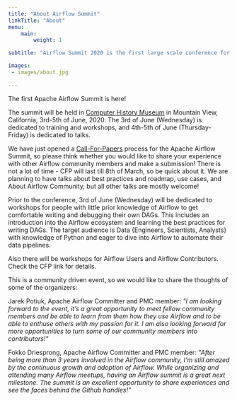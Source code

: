 ```yaml
---
title: "About Airflow Summit"
linkTitle: "About"
menu:
    main:
        weight: 1

subtitle: "Airflow Summit 2020 is the first large scale conference for the worldwide community of developers and users of Apache Airflow."

images:
 - images/about.jpg

---
```


The first Apache Airflow Summit is here!

The summit will be held in [Computer History Museum](https://computerhistory.org/) in Mountain View, California, 3rd-5th of June, 2020. The 3rd of June (Wednesday) is dedicated to training and workshops, and 4th-5th of June (Thursday-Friday) is dedicated to talks. 

We have just opened a [Call-For-Papers](https://pretalx.com/apache-airflow-summit-bay-area-2020/cfp) process for the Apache Airflow Summit, so please think whether you would like to share your experience with other Airflow community members and make a submission! There is not a lot of time - CFP will last till 8th of March, so be quick about it. We are planning to have talks about best practices and roadmap, use cases, and About Airflow Community, but all other talks are mostly welcome!

Prior to the conference, 3rd of June (Wednesday) will be dedicated to workshops for people with little prior knowledge of Airflow to get comfortable writing and debugging their own DAGs. This includes an introduction into the Airflow ecosystem and learning the best practices for writing DAGs. The target audience is Data {Engineers, Scientists, Analysts} with knowledge of Python and eager to dive into Airflow to automate their data pipelines.

Also there will be workshops for Airflow Users and Airflow Contributors. Check the CFP link for details.

This is a community driven event, so we would like to share the thoughts of some of the organizers:

Jarek Potiuk, Apache Airflow Committer and PMC member: *"I am looking forward to the event, it’s a great opportunity to meet fellow community members and be able to learn from them how they use Airflow and to be able to enthuse others with my passion for it. I am also looking forward for more opportunities to turn some of our community members into contributors!"*

Fokko Driesprong, Apache Airflow Committer and PMC member: *"After being more than 3 years involved in the Airflow community, I’m still amazed by the continuous growth and adoption of Airflow. While organizing and attending many Airflow meetups, having an Airflow summit is a great next milestone. The summit is an excellent opportunity to share experiences and see the faces behind the Github handles!"*


